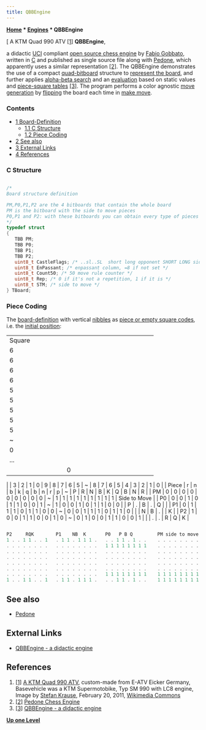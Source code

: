 ```yaml
---
title: QBBEngine
---
```

**[Home](Home "Home") \* [Engines](Engines "Engines") \* QBBEngine**



[ A KTM Quad 990 ATV <a id="cite-note-1" href="#cite-ref-1">[1]</a>
**QBBEngine**,  

a didactic [UCI](UCI "UCI") compliant [open source chess engine](Category:Open_Source "Category:Open Source") by [Fabio Gobbato](Fabio_Gobbato "Fabio Gobbato"), written in [C](C "C") and published as single source file along with [Pedone](Pedone "Pedone"), which apparently uses a similar representation <a id="cite-note-2" href="#cite-ref-2">[2]</a>.
The QBBEngine demonstrates the use of a compact [quad-bitboard](Quad-Bitboards "Quad-Bitboards") structure to [represent the board](Board_Representation "Board Representation"), 
and further applies [alpha-beta search](Alpha-Beta "Alpha-Beta") and an [evaluation](Evaluation "Evaluation") based on static values and [piece-square tables](Piece-Square_Tables "Piece-Square Tables") <a id="cite-note-3" href="#cite-ref-3">[3]</a>.
The program performs a color agnostic [move generation](Move_Generation "Move Generation") by [flipping](Color_Flipping "Color Flipping") the board each time in [make move](Make_Move "Make Move").



### Contents


* [1 Board-Definition](#board-definition)
	+ [1.1 C Structure](#c-structure)
	+ [1.2 Piece Coding](#piece-coding)
* [2 See also](#see-also)
* [3 External Links](#external-links)
* [4 References](#references)






### C Structure



```C++

/*
Board structure definition

PM,P0,P1,P2 are the 4 bitboards that contain the whole board
PM is the bitboard with the side to move pieces
P0,P1 and P2: with these bitboards you can obtain every type of pieces and every pieces combinations.
*/
typedef struct
{
   TBB PM;
   TBB P0;
   TBB P1;
   TBB P2;
   uint8_t CastleFlags; /* ..sl..SL  short long opponent SHORT LONG side to move */
   uint8_t EnPassant; /* enpassant column, =8 if not set */
   uint8_t Count50; /* 50 move rule counter */
   uint8_t Rep; /* 0 if it's not a repetition, 1 if it is */
   uint8_t STM; /* side to move */
} TBoard;

```

### Piece Coding


The [board-definition](Bitboard_Board-Definition "Bitboard Board-Definition") with vertical [nibbles](Nibble "Nibble") as [piece or empty square codes](Pieces#PieceCoding "Pieces"), i.e. the [initial position](Initial_Position "Initial Position"):





|  |  |  |  |  |  |  |  |  |  |  |  |  |  |  |  |  |  |  |  |
| --- | --- | --- | --- | --- | --- | --- | --- | --- | --- | --- | --- | --- | --- | --- | --- | --- | --- | --- | --- |
|  Square
 |  6
 |  6
 |  6
 |  6
 |  5
 |  5
 |  5
 |  5
 |  5
 |  ~
 |  0
 |  ...
 |  |  |  |  |  |  |  0
 |
|  3
 |  2
 |  1
 |  0
 |  9
 |  8
 |  7
 |  6
 |  5
 |  ~
 |  8
 |  7
 |  6
 |  5
 |  4
 |  3
 |  2
 |  1
 |  0
 |
|  Piece
 |  r
 |  n
 |  b
 |  k
 |  q
 |  b
 |  n
 |  r
 |  p
 |  ~
 |  P
 |  R
 |  N
 |  B
 |  K
 |  Q
 |  B
 |  N
 |  R
 |
|  PM
 |  0
 |  0
 |  0
 |  0
 |  0
 |  0
 |  0
 |  0
 |  0
 |  ~
 |  1
 |  1
 |  1
 |  1
 |  1
 |  1
 |  1
 |  1
 |  1
 |  Side to Move
 |
|  P0
 |  0
 |  0
 |  1
 |  0
 |  1
 |  1
 |  0
 |  0
 |  1
 |  ~
 |  1
 |  0
 |  0
 |  1
 |  0
 |  1
 |  1
 |  0
 |  0
 |  |  P
 |  .
 |  B
 |  .
 |  Q
 |  |
|  P1
 |  0
 |  1
 |  1
 |  1
 |  0
 |  1
 |  1
 |  0
 |  0
 |  ~
 |  0
 |  0
 |  1
 |  1
 |  1
 |  0
 |  1
 |  1
 |  0
 |  |  |  N
 |  B
 |  .
 |  |  K
 |
|  P2
 |  1
 |  0
 |  0
 |  1
 |  1
 |  0
 |  0
 |  1
 |  0
 |  ~
 |  0
 |  1
 |  0
 |  0
 |  1
 |  1
 |  0
 |  0
 |  1
 |  |  |  .
 |  .
 |  R
 |  Q
 |  K
 |



```C++

P2     RQK        P1    NB  K       P0   P B Q         PM side to move
1 . . 1 1 . . 1   . 1 1 . 1 1 1 .   . . 1 1 . 1 . .    . . . . . . . .
. . . . . . . .   . . . . . . . .   1 1 1 1 1 1 1 1    . . . . . . . .
. . . . . . . .   . . . . . . . .   . . . . . . . .    . . . . . . . .
. . . . . . . .   . . . . . . . .   . . . . . . . .    . . . . . . . .
. . . . . . . .   . . . . . . . .   . . . . . . . .    . . . . . . . .
. . . . . . . .   . . . . . . . .   . . . . . . . .    . . . . . . . .
. . . . . . . .   . . . . . . . .   1 1 1 1 1 1 1 1    1 1 1 1 1 1 1 1
1 . . 1 1 . . 1   . 1 1 . 1 1 1 .   . . 1 1 . 1 . .    1 1 1 1 1 1 1 1

```

## See also


* [Pedone](Pedone "Pedone")


## External Links


* [QBBEngine - a didactic engine](https://sites.google.com/site/pedonechess/a-didactic-engine)


## References


1. <a id="cite-ref-1" href="#cite-note-1">[1]</a> [A KTM Quad 990 ATV](https://commons.wikimedia.org/wiki/File:KTM_Quad_990_neutral.jpg), custom-made from E-ATV Eicker Germany, Basevehicle was a KTM Supermotobike, Typ SM 990 with LC8 engine, Image by [Stefan Krause](https://commons.wikimedia.org/wiki/User:Ritchyblack), February 20, 2011, [Wikimedia Commons](https://en.wikipedia.org/wiki/Wikimedia_Commons)
2. <a id="cite-ref-2" href="#cite-note-2">[2]</a> [Pedone Chess Engine](https://sites.google.com/site/pedonechess/)
3. <a id="cite-ref-3" href="#cite-note-3">[3]</a> [QBBEngine - a didactic engine](https://sites.google.com/site/pedonechess/a-didactic-engine)

**[Up one Level](Engines "Engines")**







 
